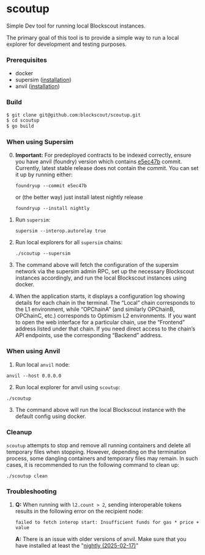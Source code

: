 # scoutup
Simple Dev tool for running local Blockscout instances.

The primary goal of this tool is to provide a simple way to run a local explorer for development and testing purposes.

### Prerequisites
* docker
* supersim ([installation](https://supersim.pages.dev/getting-started/installation))
* anvil ([installation](https://book.getfoundry.sh/getting-started/installation))

### Build
```bash
$ git clone git@github.com:blockscout/scoutup.git
$ cd scoutup
$ go build
```

### When using Supersim
0. **Important:** For predeployed contracts to be indexed correctly, 
   ensure you have anvil (foundry) version which contains [e5ec47b](https://github.com/foundry-rs/foundry/commit/e5ec47b88208fdc48575359e0a5c44f85570ef63) commit.
   Currently, latest stable release does not contain the commit.  You can set it up by running either:
    ```
    foundryup --commit e5ec47b
    ```
   or (the better way) just install latest nightly release
   ```
   foundryup --install nightly
   ```

1. Run `supersim`:
   ```
   supersim --interop.autorelay true
   ```
2. Run local explorers for all `supersim` chains:
   ```
   ./scoutup --supersim
   ```
3. The command above will fetch the configuration of the supersim network via the supersim admin RPC, set up the necessary Blockscout instances accordingly, and run the local Blockscout instances using docker.
4. When the application starts, it displays a configuration log showing details for each chain in the terminal. The “Local” chain corresponds to the L1 environment, while “OPChainA” (and similarly OPChainB, OPChainC, etc.) corresponds to Optimism L2 environments. If you want to open the web interface for a particular chain, use the “Frontend” address listed under that chain. If you need direct access to the chain’s API endpoints, use the corresponding “Backend” address.    


### When using Anvil
1. Run local `anvil` node:
```
anvil --host 0.0.0.0
```
2. Run local explorer for anvil using `scoutup`:
```
./scoutup
```
3. The command above will run the local Blockscout instance with the default config using docker.


### Cleanup
`scoutup` attempts to stop and remove all running containers and delete all temporary files when stopping. However, depending on the termination process, some dangling containers and temporary files may remain. In such cases, it is recommended to run the following command to clean up:
```
./scoutup clean
```

### Troubleshooting
1. **Q:** When running with `l2.count > 2`, sending interoperable tokens results in the following error on the recipient node:
      
   `failed to fetch interop start: Insufficient funds for gas * price + value`
   
   **A:** There is an issue with older versions of anvil.
      Make sure that you have installed at least the "[nightly (2025-02-17)](https://github.com/foundry-rs/foundry/releases/tag/nightly-51b75c83045a963a48f9cd8d765e0f2e775acb3e)"
